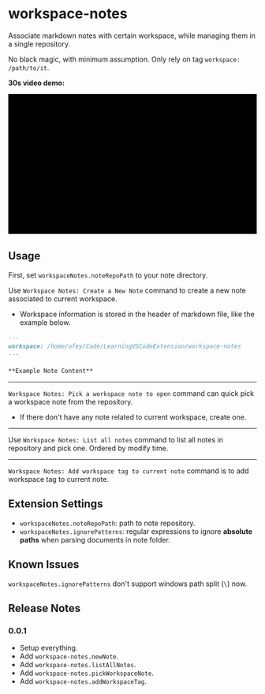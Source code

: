 # workspace-notes

Associate markdown notes with certain workspace, while managing them in a single repository.

No black magic, with minimum assumption. Only rely on tag `workspace: /path/to/it`.

**30s video demo:**

![demo](https://raw.githubusercontent.com/ofey404/workspace-notes/master/images/demo.gif)

## Usage

First, set `workspaceNotes.noteRepoPath` to your note directory.

Use `Workspace Notes: Create a New Note` command to create a new note associated to current workspace.

- Workspace information is stored in the header of markdown file, like the example below.

```markdown
---
workspace: /home/ofey/Code/LearningVSCodeExtension/workspace-notes
---

**Example Note Content**
```

----

`Workspace Notes: Pick a workspace note to open` command can quick pick a workspace note from the repository.

- If there don't have any note related to current workspace, create one.

----

Use `Workspace Notes: List all notes` command to list all notes in repository and pick one. Ordered by modify time.

----

`Workspace Notes: Add workspace tag to current note` command is to add workspace tag to current note.

## Extension Settings

* `workspaceNotes.noteRepoPath`: path to note repository.
* `workspaceNotes.ignorePatterns`: regular expressions to ignore **absolute paths** when parsing documents in note folder.

## Known Issues

`workspaceNotes.ignorePatterns` don't support windows path split (`\`) now.
## Release Notes

### 0.0.1

- Setup everything.
- Add `workspace-notes.newNote`.
- Add `workspace-notes.listAllNotes`.
- Add `workspace-notes.pickWorkspaceNote`.
- Add `workspace-notes.addWorkspaceTag`.
